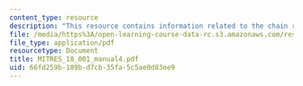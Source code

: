 ```yaml
---
content_type: resource
description: "This resource contains information related to the chain rule. \r\n"
file: /media/https%3A/open-learning-course-data-rc.s3.amazonaws.com/res-18-001-calculus-online-textbook-spring-2005/66fd259b109bd7cb35fa5c5ae0d83ee9_MITRES_18_001_manual4.pdf
file_type: application/pdf
resourcetype: Document
title: MITRES_18_001_manual4.pdf
uid: 66fd259b-109b-d7cb-35fa-5c5ae0d83ee9
---
```

